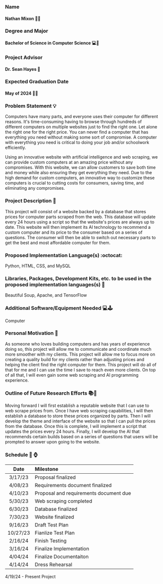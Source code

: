 ### Name

#### Nathan Mixon :woman::man:

### Degree and Major

#### Bachelor of Science in Computer Science :computer::key:

### Project Advisor

#### Dr. Sean Hayes :older_man:

### Expected Graduation Date

#### May of 2024 :date::checkered_flag:

### Problem Statement :bulb:  

Computers have many parts, and everyone uses their computer for different reasons. It's time-consuming having to browse 
through hundreds of different computers on multiple websites just to find the right one. Let alone the right one for the 
right price. You can never find a computer that has everything you need without making some sort of compromise. A computer
with everything you need is critical to doing your job and/or schoolwork efficiently.

Using an innovative website with artificial intelligence and web scraping, we can provide custom computers at an amazing
price without any compromises. With this website, we can allow customers to save both time and money while also ensuring
they get everything they need. Due to the high demand for custom computers, an innovative way to customize these computers
is crucial to cutting costs for consumers, saving time, and eliminating any compromises.

 ### Project Description :iphone:
 
 This project will consist of a website backed by a database that stores prices for computer parts scraped from the web.
 This database will update every 24 hours using a script so that the website's prices are always up to date. This website will 
 then implement its AI technology to recommend a custom computer and its price to the consumer based on a series of questions. 
 The consumer will then be able to switch out necessary parts to get the best and most affordable computer for them. 

### Proposed Implementation Language(s) :octocat:

Python, HTML, CSS, and MySQL

### Libraries, Packages, Development Kits, etc. to be used in the proposed implementation languages(s) :wrench:

Beautiful Soup, Apache, and TensorFlow

### Additional Software/Equipment Needed :computer::joystick:

Computer

### Personal Motivation :cake:

As someone who loves building computers and has years of experience doing so, this project will allow me to communicate
and coordinate much more smoother with my clients. This project will allow me to focus more on creating a quality build for my
clients rather than adjusting prices and helping the client find the right computer for them. This project will do all of
that for me and I can use the time I save to reach even more clients. On top of all that, I will even gain some web scraping
and AI programming experience.

### Outline of Future Research Efforts :books::rocket:  

Moving forward I will first establish a reputable website that I can use to web scrape prices from. Once I have web scraping
capabilities, I will then establish a database to store these prices organized by parts. Then I will develop the theme and interface
of the website so that I can pull the prices from the database. Once this is complete, I will implement a script that updates the
prices every 24 hours. Finally, I will develop the AI that recommends certain builds based on a series of questions that users will
be prompted to answer upon going to the website.

### Schedule :calendar: :watch:

|Date   | Milestone                              |
|:-----:|:---------------------------------------|
|3/17/23 | Proposal finalized                    |
|4/08/23 | Requirements document finalized       |
|4/10/23 | Proposal and requirements document due|
|5/30/23 | Web scraping completed                |
|6/30/23 | Database finalized                    |
|7/30/23 | Website finalized                     |
|9/16/23 | Draft Test Plan                       |
|10/27/23 | Fianlize Test Plan                   |
|2/16/24 | Finish Testing                        |
|3/16/24 | Finalize Implementation               |
|4/04/24 | Finalize Documentaiton                |
|4/14/24 | Dress Rehearsal                       |

4/19/24 - Present Project
